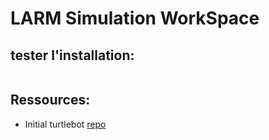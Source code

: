# LARM Simulation WorkSpace


## tester l'installation:

```bash

```


## Ressources:

- Initial turtlebot [repo](https://aezquerro@bitbucket.org/theconstructcore/turtlebot.git)
